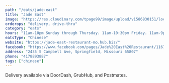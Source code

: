 ```yaml
---
path: "/eats/jade-east"
title: "Jade East"
image: "https://res.cloudinary.com/tpage99/image/upload/v1586830151/local417eats/local417eatslogo.png"
orderops: "delivery, drive-thru"
category: "eats"
hours: "11am-10pm Sunday through Thursday. 11am-10:30pm Friday. 11am-9pm Sunday"
eatsType: "Chinese"
website: "https://jade-east-restaurant-mo.hub.biz/"
facebook: "https://www.facebook.com/pages/Jade%20East%20Restaurant/116755088349809/"
address: "2435 S Campbell Ave, Springfield, Missouri 65807"
phone: "4178893887"
tags: ["chinese"]
---
```


Delivery available via DoorDash, GrubHub, and Postmates.

